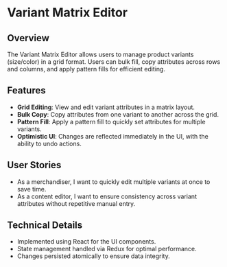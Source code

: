 # Variant Matrix Editor

## Overview
The Variant Matrix Editor allows users to manage product variants (size/color) in a grid format. Users can bulk fill, copy attributes across rows and columns, and apply pattern fills for efficient editing.

## Features
- **Grid Editing**: View and edit variant attributes in a matrix layout.
- **Bulk Copy**: Copy attributes from one variant to another across the grid.
- **Pattern Fill**: Apply a pattern fill to quickly set attributes for multiple variants.
- **Optimistic UI**: Changes are reflected immediately in the UI, with the ability to undo actions.

## User Stories
- As a merchandiser, I want to quickly edit multiple variants at once to save time.
- As a content editor, I want to ensure consistency across variant attributes without repetitive manual entry.

## Technical Details
- Implemented using React for the UI components.
- State management handled via Redux for optimal performance.
- Changes persisted atomically to ensure data integrity.
